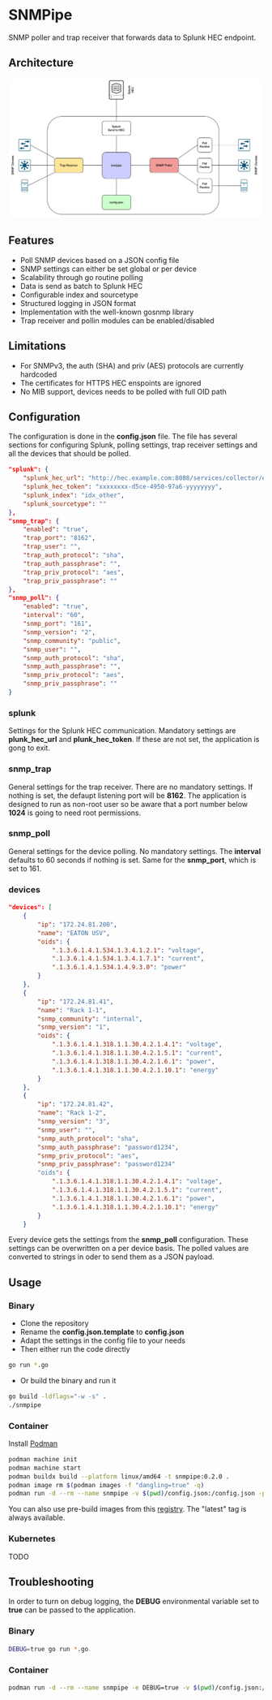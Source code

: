 # SNMPipe
SNMP poller and trap receiver that forwards data to Splunk HEC endpoint.
## Architecture
![architecture](https://github.com/fox27374/snmpipe/blob/20135ce037b06ac1a89084ba5614aefa1bfa7076/doc/architecture.png "Architecture overview")
## Features
* Poll SNMP devices based on a JSON config file
* SNMP settings can either be set global or per device
* Scalability through go routine polling
* Data is send as batch to Splunk HEC
* Configurable index and sourcetype
* Structured logging in JSON format
* Implementation with the well-known gosnmp library
* Trap receiver and pollin modules can be enabled/disabled
## Limitations
* For SNMPv3, the auth (SHA) and priv (AES) protocols are currently hardcoded
* The certificates for HTTPS HEC enspoints are ignored
* No MIB support, devices needs to be polled with full OID path
## Configuration
The configuration is done in the **config.json** file. The file has several sections for configuring Splunk, polling settings, trap receiver settings and all the devices that should be polled.
```json
"splunk": {
    "splunk_hec_url": "http://hec.example.com:8088/services/collector/event",
    "splunk_hec_token": "xxxxxxxx-d5ce-4950-97a6-yyyyyyyy",
    "splunk_index": "idx_other",
    "splunk_sourcetype": ""
},
"snmp_trap": {
    "enabled": "true",
    "trap_port": "8162",
    "trap_user": "",
    "trap_auth_protocol": "sha",
    "trap_auth_passphrase": "",
    "trap_priv_protocol": "aes",
    "trap_priv_passphrase": ""
},
"snmp_poll": {
    "enabled": "true",
    "interval": "60",
    "snmp_port": "161",
    "snmp_version": "2",
    "snmp_community": "public",
    "snmp_user": "",
    "snmp_auth_protocol": "sha",
    "snmp_auth_passphrase": "",
    "snmp_priv_protocol": "aes",
    "snmp_priv_passphrase": ""
}
```
### splunk
Settings for the Splunk HEC communication. Mandatory settings are **plunk_hec_url** and **plunk_hec_token**. If these are not set, the application is gong to exit.
### snmp_trap
General settings for the trap receiver. There are no mandatory settings. If nothing is set, the defaupt listening port will be **8162**. The application is designed to run as non-root user so be aware that a port number below **1024** is going to need root permissions.
### snmp_poll
General settings for the device polling. No mandatory settings. The **interval** defaults to 60 seconds if nothing is set. Same for the **snmp_port**, which is set to 161.
### devices
```json
"devices": [
    {
        "ip": "172.24.81.200",
        "name": "EATON USV",
        "oids": {
            ".1.3.6.1.4.1.534.1.3.4.1.2.1": "voltage",
            ".1.3.6.1.4.1.534.1.3.4.1.7.1": "current",
            ".1.3.6.1.4.1.534.1.4.9.3.0": "power"
        }
    },
    {
        "ip": "172.24.81.41",
        "name": "Rack 1-1",
        "snmp_community": "internal",
        "snmp_version": "1",
        "oids": {
            ".1.3.6.1.4.1.318.1.1.30.4.2.1.4.1": "voltage",
            ".1.3.6.1.4.1.318.1.1.30.4.2.1.5.1": "current",
            ".1.3.6.1.4.1.318.1.1.30.4.2.1.6.1": "power",
            ".1.3.6.1.4.1.318.1.1.30.4.2.1.10.1": "energy"
        }
    },
    {
        "ip": "172.24.81.42",
        "name": "Rack 1-2",
        "snmp_version": "3",
        "snmp_user": "",
        "snmp_auth_protocol": "sha",
        "snmp_auth_passphrase": "password1234",
        "snmp_priv_protocol": "aes",
        "snmp_priv_passphrase": "password1234"
        "oids": {
            ".1.3.6.1.4.1.318.1.1.30.4.2.1.4.1": "voltage",
            ".1.3.6.1.4.1.318.1.1.30.4.2.1.5.1": "current",
            ".1.3.6.1.4.1.318.1.1.30.4.2.1.6.1": "power",
            ".1.3.6.1.4.1.318.1.1.30.4.2.1.10.1": "energy"
        }
    }
```
Every device gets the settings from the **snmp_poll** configuration. These settings can be overwritten on a per device basis. The polled values are converted to strings in oder to send them as a JSON payload.
## Usage
### Binary
* Clone the repository
* Rename the **config.json.template** to **config.json**
* Adapt the settings in the config file to your needs
* Then either run the code directly
```bash
go run *.go
```
* Or build the binary and run it
```bash
go build -ldflags="-w -s" .
./snmpipe
```
### Container
Install [Podman](https://podman.io/docs/installation)
```bash
podman machine init
podman machine start
podman buildx build --platform linux/amd64 -t snmpipe:0.2.0 .
podman image rm $(podman images -f "dangling=true" -q)
podman run -d --rm --name snmpipe -v $(pwd)/config.json:/config.json -p 8162:8162/udp localhost/snmpipe:0.2.0
```
You can also use pre-build images from this [registry](quay.io/dkofler/snmpipe). The "latest" tag is always available.
### Kubernetes
TODO
## Troubleshooting
In order to turn on debug logging, the **DEBUG** environmental variable set to **true** can be passed to the application.
### Binary
```bash
DEBUG=true go run *.go
```
### Container
```bash
podman run -d --rm --name snmpipe -e DEBUG=true -v $(pwd)/config.json:/config.json -p 8162:8162/udp localhost/snmpipe:0.2.0
```

